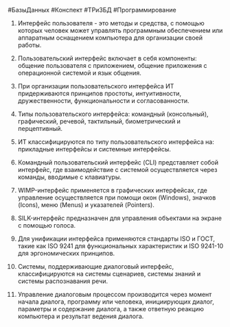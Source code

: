 #БазыДанных #Конспект #ТРиЗБД #Программирование 

1. Интерфейс пользователя - это методы и средства, с помощью которых человек может управлять программным обеспечением или аппаратным оснащением компьютера для организации своей работы.

2. Пользовательский интерфейс включает в себя компоненты: общение пользователя с приложением, общение приложения с операционной системой и язык общения.

3. При организации пользовательского интерфейса ИТ придерживаются принципов простоты, интуитивности, дружественности, функциональности и согласованности.

4. Типы пользовательского интерфейса: командный (консольный), графический, речевой, тактильный, биометрический и перцептивный.

5. ИТ классифицируются по типу пользовательского интерфейса на: прикладные интерфейсы и системные интерфейсы.

6. Командный пользовательский интерфейс (CLI) представляет собой интерфейс, где взаимодействие с системой осуществляется через команды, вводимые с клавиатуры.

7. WIMP-интерфейс применяется в графических интерфейсах, где управление осуществляется при помощи окон (Windows), значков (Icons), меню (Menus) и указателей (Pointers).

8. SILK-интерфейс предназначен для управления объектами на экране с помощью голоса.

9. Для унификации интерфейса применяются стандарты ISO и ГОСТ, такие как ISO 9241 для функциональных характеристик и ISO 9241-10 для эргономических принципов.

10. Системы, поддерживающие диалоговый интерфейс, классифицируются на системы сценариев, системы знаний и системы распознавания речи.

11. Управление диалоговым процессом производится через момент начала диалога, программу или человека, инициирующих диалог, параметры и содержание диалога, а также ответную реакцию компьютера и результат ведения диалога.